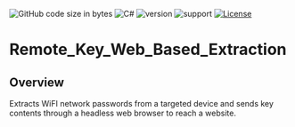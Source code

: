 ![GitHub code size in bytes](https://img.shields.io/github/languages/code-size/Anthony-T-N/Remote_Key_Web_Based_Extraction)
![C#](https://img.shields.io/badge/Language-C%23-green)
![version](https://img.shields.io/badge/version-1.0.0-yellow.svg)
![support](https://img.shields.io/badge/OS-Windows-orange.svg)
[![License](https://img.shields.io/badge/License-BSD%203--Clause-blue.svg)](https://github.com/Anthony-T-N/Remote_Key_Web_Based_Extraction)

# Remote_Key_Web_Based_Extraction

Overview
-

Extracts WiFI network passwords from a targeted device and sends key contents through a headless web browser to reach a website.
